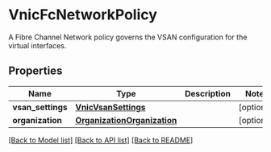 # VnicFcNetworkPolicy

A Fibre Channel Network policy governs the VSAN configuration for the virtual interfaces. 
## Properties
Name | Type | Description | Notes
------------ | ------------- | ------------- | -------------
**vsan_settings** | [**VnicVsanSettings**](VnicVsanSettings.md) |  | [optional] 
**organization** | [**OrganizationOrganization**](.md) |  | [optional] 

[[Back to Model list]](../README.md#documentation-for-models) [[Back to API list]](../README.md#documentation-for-api-endpoints) [[Back to README]](../README.md)


